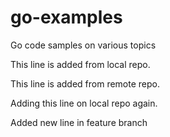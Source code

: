 # go-examples
Go code samples on various topics

This line is added from local repo.

This line is added from remote repo.

Adding this line on local repo again.

Added new line in feature branch